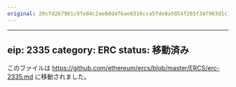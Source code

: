```yaml
---
original: 20cfd267901c9fe04c2ae8dd4f6ae8316cca5fde8a5054f265f34f983d1c1e9f
---
```


---
eip: 2335
category: ERC
status: 移動済み
---

このファイルは https://github.com/ethereum/ercs/blob/master/ERCS/erc-2335.md に移動されました。
